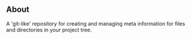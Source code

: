## About
A 'git-like' repository for creating and managing meta information for files and directories in your project tree.
